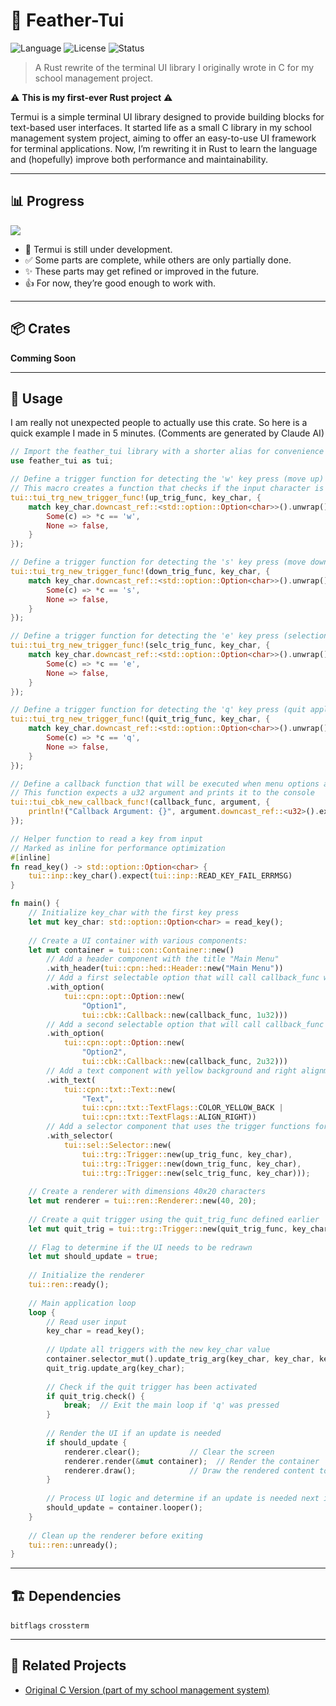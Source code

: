 # 🦀 Feather-Tui

![Language](https://img.shields.io/badge/language-Rust-orange?logo=rust)
![License](https://img.shields.io/badge/license-MIT-blue)
![Status](https://img.shields.io/badge/status-WIP-yellow)

> A Rust rewrite of the terminal UI library I originally wrote in C for my school management project.

⚠️ **This is my first-ever Rust project** ⚠️  


Termui is a simple terminal UI library designed to provide building blocks for text-based user interfaces. It started life as a small C library in my school management system project, aiming to offer an easy-to-use UI framework for terminal applications. Now, I’m rewriting it in Rust to learn the language and (hopefully) improve both performance and maintainability.

---

## 📊 Progress

![](https://geps.dev/progress/50)

* 🚧 Termui is still under development.  
* ✅ Some parts are complete, while others are only partially done.  
* ✨ These parts may get refined or improved in the future.  
* 👍 For now, they’re good enough to work with.  

---

## 📦 Crates

**Comming Soon**

---

## 🚀 Usage

I am really not unexpected people to actually use this crate. So here is a quick example I made in 5 minutes. (Comments are generated by Claude AI)

``` Rust
// Import the feather_tui library with a shorter alias for convenience
use feather_tui as tui;

// Define a trigger function for detecting the 'w' key press (move up)
// This macro creates a function that checks if the input character is 'w'
tui::tui_trg_new_trigger_func!(up_trig_func, key_char, {
    match key_char.downcast_ref::<std::option::Option<char>>().unwrap() {
        Some(c) => *c == 'w',
        None => false,
    }
});

// Define a trigger function for detecting the 's' key press (move down)
tui::tui_trg_new_trigger_func!(down_trig_func, key_char, {
    match key_char.downcast_ref::<std::option::Option<char>>().unwrap() {
        Some(c) => *c == 's',
        None => false,
    }
});

// Define a trigger function for detecting the 'e' key press (selection)
tui::tui_trg_new_trigger_func!(selc_trig_func, key_char, {
    match key_char.downcast_ref::<std::option::Option<char>>().unwrap() {
        Some(c) => *c == 'e',
        None => false,
    }
});

// Define a trigger function for detecting the 'q' key press (quit application)
tui::tui_trg_new_trigger_func!(quit_trig_func, key_char, {
    match key_char.downcast_ref::<std::option::Option<char>>().unwrap() {
        Some(c) => *c == 'q',
        None => false,
    }
});

// Define a callback function that will be executed when menu options are selected
// This function expects a u32 argument and prints it to the console
tui::tui_cbk_new_callback_func!(callback_func, argument, {
    println!("Callback Argument: {}", argument.downcast_ref::<u32>().expect("Expect callback argument to be a u32"));
});

// Helper function to read a key from input
// Marked as inline for performance optimization
#[inline]
fn read_key() -> std::option::Option<char> {
    tui::inp::key_char().expect(tui::inp::READ_KEY_FAIL_ERRMSG)
}

fn main() {
    // Initialize key_char with the first key press
    let mut key_char: std::option::Option<char> = read_key();
    
    // Create a UI container with various components:
    let mut container = tui::con::Container::new()
        // Add a header component with the title "Main Menu"
        .with_header(tui::cpn::hed::Header::new("Main Menu"))
        // Add a first selectable option that will call callback_func with argument 1u32
        .with_option(
            tui::cpn::opt::Option::new(
                "Option1",
                tui::cbk::Callback::new(callback_func, 1u32)))
        // Add a second selectable option that will call callback_func with argument 2u32
        .with_option(
            tui::cpn::opt::Option::new(
                "Option2",
                tui::cbk::Callback::new(callback_func, 2u32)))
        // Add a text component with yellow background and right alignment
        .with_text(
            tui::cpn::txt::Text::new(
                "Text", 
                tui::cpn::txt::TextFlags::COLOR_YELLOW_BACK |
                tui::cpn::txt::TextFlags::ALIGN_RIGHT))
        // Add a selector component that uses the trigger functions for navigation
        .with_selector(
            tui::sel::Selector::new(
                tui::trg::Trigger::new(up_trig_func, key_char),
                tui::trg::Trigger::new(down_trig_func, key_char),
                tui::trg::Trigger::new(selc_trig_func, key_char)));
    
    // Create a renderer with dimensions 40x20 characters
    let mut renderer = tui::ren::Renderer::new(40, 20);
    
    // Create a quit trigger using the quit_trig_func defined earlier
    let mut quit_trig = tui::trg::Trigger::new(quit_trig_func, key_char);
    
    // Flag to determine if the UI needs to be redrawn
    let mut should_update = true;
    
    // Initialize the renderer
    tui::ren::ready();
    
    // Main application loop
    loop {
        // Read user input
        key_char = read_key();
        
        // Update all triggers with the new key_char value
        container.selector_mut().update_trig_arg(key_char, key_char, key_char);
        quit_trig.update_arg(key_char);
        
        // Check if the quit trigger has been activated
        if quit_trig.check() {
            break;  // Exit the main loop if 'q' was pressed
        }
        
        // Render the UI if an update is needed
        if should_update {
            renderer.clear();           // Clear the screen
            renderer.render(&mut container);  // Render the container
            renderer.draw();            // Draw the rendered content to the screen
        }
        
        // Process UI logic and determine if an update is needed next iteration
        should_update = container.looper();
    }
    
    // Clean up the renderer before exiting
    tui::ren::unready();
}
```

---

## 🏗️ Dependencies

`bitflags` `crossterm`

---

## 🌱 Related Projects

- [Original C Version (part of my school management system)](https://github.com/nongtajkrub/school-management)
